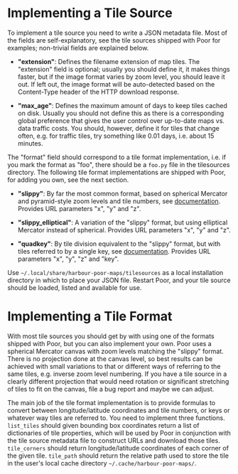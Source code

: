 Implementing a Tile Source
==========================

To implement a tile source you need to write a JSON metadata file. Most
of the fields are self-explanatory, see the tile sources shipped with
Poor for examples; non-trivial fields are explained below.

 * **"extension"**: Defines the filename extension of map tiles. The
   "extension" field is optional; usually you should define it, it makes
   things faster, but if the image format varies by zoom level, you
   should leave it out. If left out, the image format will be
   auto-detected based on the Content-Type header of the HTTP download
   response.

 * **"max_age"**: Defines the maximum amount of days to keep tiles
   cached on disk. Usually you should not define this as there is a
   corresponding global preference that gives the user control over
   up-to-date maps vs. data traffic costs. You should, however, define
   it for tiles that change often, e.g. for traffic tiles, try something
   like 0.01 days, i.e. about 15 minutes.

The "format" field should correspond to a tile format implementation,
i.e. if you mark the format as "foo", there should be a `foo.py` file in
the tilesources directory. The following tile format implementations are
shipped with Poor, for adding you own, see the next section.

 * **"slippy"**: By far the most common format, based on spherical
   Mercator and pyramid-style zoom levels and tile numbers, see
   [documentation][1]. Provides URL parameters "x", "y" and "z".

 * **"slippy_elliptical"**: A variation of the "slippy" format, but
   using elliptical Mercator instead of spherical. Provides URL
   parameters "x", "y" and "z".

 * **"quadkey"**: By tile division equivalent to the "slippy" format,
   but with tiles referred to by a single key, see [documentation][2].
   Provides URL parameters "x", "y", "z" and "key".

 [1]: http://wiki.openstreetmap.org/wiki/Slippy_map_tilenames
 [2]: http://msdn.microsoft.com/en-us/library/bb259689.aspx

Use `~/.local/share/harbour-poor-maps/tilesources` as a local
installation directory in which to place your JSON file. Restart Poor,
and your tile source should be loaded, listed and available for use.

Implementing a Tile Format
==========================

With most tile sources you should get by with using one of the formats
shipped with Poor, but you can also implement your own. Poor uses a
spherical Mercator canvas with zoom levels matching the "slippy" format.
There is no projection done at the canvas level, so best results can be
achieved with small variations to that or different ways of referring to
the same tiles, e.g. inverse zoom level numbering. If you have a
tile source in a clearly different projection that would need rotation
or significant stretching of tiles to fit on the canvas, file
a bug report and maybe we can adjust.

The main job of the tile format implementation is to provide formulas
to convert between longitude/latitude coordinates and tile numbers,
or keys or whatever way tiles are referred to. You need to implement
three functions. `list_tiles` should given bounding box coordinates
return a list of dictionaries of tile properties, which will be used
by Poor in conjunction with the tile source metadata file to construct
URLs and download those tiles. `tile_corners` should return
longitude/latitude coordinates of each corner of the given tile.
`tile_path` should return the relative path used to store the tile
in the user's local cache directory `~/.cache/harbour-poor-maps/`.
